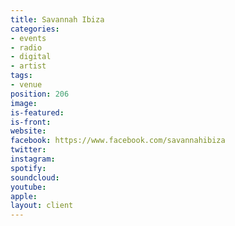 ```yaml
---
title: Savannah Ibiza
categories:
- events
- radio
- digital
- artist
tags:
- venue
position: 206
image: 
is-featured: 
is-front: 
website: 
facebook: https://www.facebook.com/savannahibiza
twitter: 
instagram: 
spotify: 
soundcloud: 
youtube: 
apple: 
layout: client
---
```


